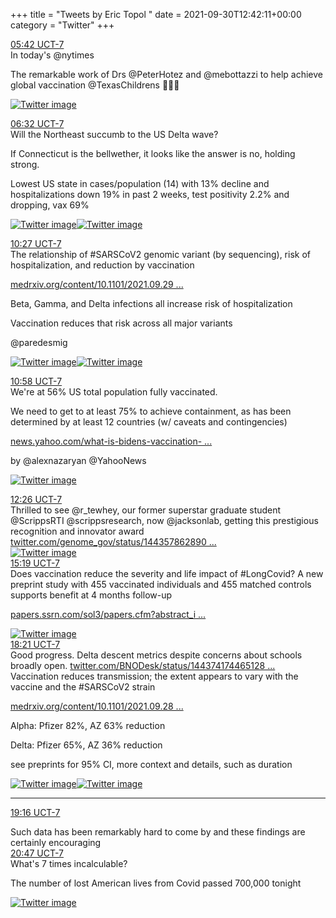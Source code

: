 +++
title = "Tweets by Eric Topol " 
date = 2021-09-30T12:42:11+00:00
category = "Twitter"
+++
<div class="tweet"> 
<div class="profile"> 
<a href="https://twitter.com/erictopol/status/1443556780592623622" target="_blank" rel="noreferer">05:42 UCT-7</a> 
</div> 
<div class="content"> 
In today's @nytimes 

The remarkable work of Drs @PeterHotez and @mebottazzi to help achieve global vaccination  @TexasChildrens 🙏👋👋 </div> 
<a href="/twitter/erictopol/images/FAiKO6qVcAQtM_4.jpg"  ><img src="/twitter/erictopol/images/FAiKO6qVcAQtM_4.jpg" alt="Twitter image" ></img></a></div> 
<div class="tweet"> 
<div class="profile"> 
<a href="https://twitter.com/erictopol/status/1443569357007642635" target="_blank" rel="noreferer">06:32 UCT-7</a> 
</div> 
<div class="content"> 
Will the Northeast succumb to the US Delta wave?

If Connecticut is the bellwether, it looks like the answer is no, holding strong.

Lowest US state in cases/population (14) with 13% decline and hospitalizations down 19% in past 2 weeks,  test positivity 2.2% and dropping, vax 69% </div> 
<a href="/twitter/erictopol/images/FAiWZTbVQAcS5gC.jpg"  ><img src="/twitter/erictopol/images/FAiWZTbVQAcS5gC.jpg" alt="Twitter image" ></img></a><a href="/twitter/erictopol/images/FAiWblDVIAsKlhq.jpg"  ><img src="/twitter/erictopol/images/FAiWblDVIAsKlhq.jpg" alt="Twitter image" ></img></a></div> 
<div class="tweet"> 
<div class="profile"> 
<a href="https://twitter.com/erictopol/status/1443628481946918912" target="_blank" rel="noreferer">10:27 UCT-7</a> 
</div> 
<div class="content"> 
The relationship of #SARSCoV2 genomic variant (by sequencing), risk of hospitalization, and reduction by vaccination

<a href="https://www.medrxiv.org/content/10.1101/2021.09.29.21264272v1" target="_blank" rel="noreferer">medrxiv.org/content/10.1101/2021.09.29 ...</a> 


Beta, Gamma, and Delta infections all increase risk of hospitalization

Vaccination reduces that risk across all major variants

@paredesmig </div> 
<a href="/twitter/erictopol/images/FAjMbFNUYAERykT.jpg"  ><img src="/twitter/erictopol/images/FAjMbFNUYAERykT.jpg" alt="Twitter image" ></img></a><a href="/twitter/erictopol/images/FAjI7V2VUAEhw6H.jpg"  ><img src="/twitter/erictopol/images/FAjI7V2VUAEhw6H.jpg" alt="Twitter image" ></img></a></div> 
<div class="tweet"> 
<div class="profile"> 
<a href="https://twitter.com/erictopol/status/1443636451850145794" target="_blank" rel="noreferer">10:58 UCT-7</a> 
</div> 
<div class="content"> 
We're at 56% US total population fully vaccinated.

We need to get to at least 75% to achieve containment, as has been determined by at least 12 countries (w/ caveats and contingencies)

<a href="https://news.yahoo.com/what-is-bidens-vaccination-target-194153503.html" target="_blank" rel="noreferer">news.yahoo.com/what-is-bidens-vaccination- ...</a> 


by @alexnazaryan @YahooNews </div> 
<a href="/twitter/erictopol/images/FAjTd2HUYAAy8eE.jpg"  ><img src="/twitter/erictopol/images/FAjTd2HUYAAy8eE.jpg" alt="Twitter image" ></img></a></div> 
<div class="tweet"> 
<div class="profile"> 
<a href="https://twitter.com/erictopol/status/1443658514719641613" target="_blank" rel="noreferer">12:26 UCT-7</a> 
</div> 
<div class="content"> 
Thrilled to see @r_tewhey, our former superstar graduate student @ScrippsRTI @scrippsresearch, now @jacksonlab, getting this prestigious recognition and innovator award  <a href="https://twitter.com/genome_gov/status/1443578628906704896" target="_blank" rel="noreferer">twitter.com/genome_gov/status/144357862890 ...</a> 
</div> 
<a href="/twitter/erictopol/images/FAjnmjEUUAAk4Qs.jpg"  ><img src="/twitter/erictopol/images/FAjnmjEUUAAk4Qs.jpg" alt="Twitter image" ></img></a></div> 
<div class="tweet"> 
<div class="profile"> 
<a href="https://twitter.com/erictopol/status/1443702187159285784" target="_blank" rel="noreferer">15:19 UCT-7</a> 
</div> 
<div class="content"> 
Does vaccination reduce the severity and life impact of #LongCovid?  A new preprint study with 455 vaccinated individuals and 455 matched controls supports benefit at 4 months follow-up

<a href="https://papers.ssrn.com/sol3/papers.cfm?abstract_id=3932953" target="_blank" rel="noreferer">papers.ssrn.com/sol3/papers.cfm?abstract_i ...</a> 
 </div> 
<a href="/twitter/erictopol/images/FAkPPAjVcBEHMBo.jpg"  ><img src="/twitter/erictopol/images/FAkPPAjVcBEHMBo.jpg" alt="Twitter image" ></img></a></div> 
<div class="tweet"> 
<div class="profile"> 
<a href="https://twitter.com/erictopol/status/1443747910756093953" target="_blank" rel="noreferer">18:21 UCT-7</a> 
</div> 
<div class="content"> 
Good progress. Delta descent metrics despite concerns about schools broadly open. <a href="https://twitter.com/BNODesk/status/1443741744651280384" target="_blank" rel="noreferer">twitter.com/BNODesk/status/144374174465128 ...</a> 
</div> 
</div> 
<div class="thread"> 
<div class="thread-content"> 
Vaccination reduces transmission; the extent appears to vary with the vaccine and the #SARSCoV2 strain

<a href="https://www.medrxiv.org/content/10.1101/2021.09.28.21264260v1" target="_blank" rel="noreferer">medrxiv.org/content/10.1101/2021.09.28 ...</a> 


Alpha: Pfizer 82%, AZ 63% reduction

Delta: Pfizer  65%, AZ 36% reduction

see preprints for 95% CI, more context and details, such as duration </div> 
<a href="/twitter/erictopol/images/FAi3KziUYAYP_WN.jpg"  ><img src="/twitter/erictopol/images/FAi3KziUYAYP_WN.jpg" alt="Twitter image" ></img></a><a href="/twitter/erictopol/images/FAi3aQCUUAoc8g8.jpg"  ><img src="/twitter/erictopol/images/FAi3aQCUUAoc8g8.jpg" alt="Twitter image" ></img></a><hr><div class="profile"> 
<a href="https://twitter.com/erictopol/status/1443761621839450114" target="_blank" rel="noreferer">19:16 UCT-7</a> 
</div> 
<div class="content"> 
Such data has been remarkably hard to come by and these findings are certainly encouraging</div> 
</div> 
<div class="tweet"> 
<div class="profile"> 
<a href="https://twitter.com/erictopol/status/1443784667291815968" target="_blank" rel="noreferer">20:47 UCT-7</a> 
</div> 
<div class="content"> 
What's 7 times incalculable?

The number of lost American lives from Covid passed 700,000 tonight </div> 
<a href="/twitter/erictopol/images/FAlaBgVVcAIOEgq.jpg"  ><img src="/twitter/erictopol/images/FAlaBgVVcAIOEgq.jpg" alt="Twitter image" ></img></a></div> 


